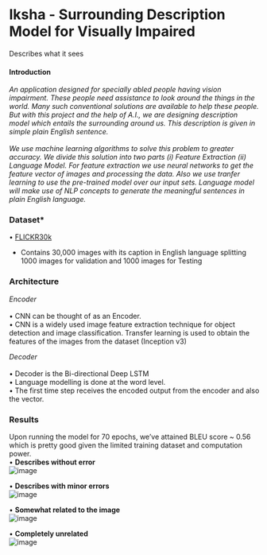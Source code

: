 # Iksha - Surrounding Description Model for Visually Impaired
Describes what it sees </br>
#### Introduction </br>
*An application designed for specially abled people having vision
impairment. These people need assistance to look around the things in the world.
Many such conventional solutions are available to help these people. But with this
project and the help of A.I., we are designing description model which entails the
surrounding around us. This description is given in simple plain English sentence.</br></br>
We use machine learning algorithms to solve this problem to greater accuracy.
We divide this solution into two parts (i) Feature Extraction (ii) Language Model.
For feature extraction we use neural networks to get the feature vector of images and
processing the data. Also we use tranfer learning to use the pre-trained model over
our input sets. Language model will make use of NLP concepts to generate the
meaningful sentences in plain English language.*

### Dataset*
• [FLICKR30k](http://shannon.cs.illinois.edu/DenotationGraph/)
 - Contains 30,000 images with its caption in English language splitting 1000 images for validation and 1000 images for Testing

### Architecture
*Encoder* </br></br>
  • CNN can be thought of as an Encoder. </br>
  •  CNN is a widely used image feature extraction technique for object detection and image classification. Transfer learning is used to obtain the features of the images from       the       dataset (Inception v3)</br>

*Decoder* </br></br>
• Decoder is the Bi-directional Deep LSTM </br>
• Language modelling is done at the word level. </br>
• The first time step receives the encoded output from the encoder and also the <START> vector.
  
 ### Results
 
 Upon running the model for 70 epochs, we’ve attained BLEU score ~ 0.56 which is pretty good given the limited training dataset and computation power. </br>
• **Describes without error** </br>
  ![image](https://user-images.githubusercontent.com/24832637/97819663-e76b3b00-1c5e-11eb-820f-b4484a31102a.png)

• **Describes with minor errors** </br>
![image](https://user-images.githubusercontent.com/24832637/97820026-ff43be80-1c60-11eb-9cf9-d328125d7def.png)

• **Somewhat related to the image** </br>
![image](https://user-images.githubusercontent.com/24832637/97820158-aa547800-1c61-11eb-9528-3a964a50a450.png)


• **Completely unrelated**</br>
![image](https://user-images.githubusercontent.com/24832637/97820163-afb1c280-1c61-11eb-8369-eff1bd1d7928.png)





  
  
  
  





